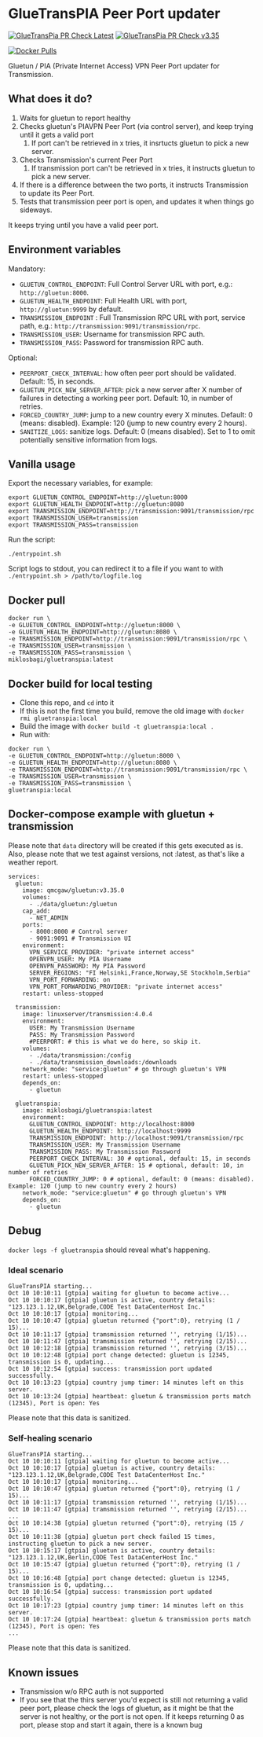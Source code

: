 # GlueTransPIA Peer Port updater
[![GlueTransPia PR Check Latest](https://github.com/miklosbagi/gluetranspia/actions/workflows/pr-check-latest.yml/badge.svg)](https://github.com/miklosbagi/gluetranspia/actions/workflows/pr-check-latest.yml)
[![GlueTransPia PR Check v3.35](https://github.com/miklosbagi/gluetranspia/actions/workflows/pr-check-3.35.yml/badge.svg)](https://github.com/miklosbagi/gluetranspia/actions/workflows/pr-check-3.35.yml)

[![Docker Pulls](https://badgen.net/docker/pulls/miklosbagi/gluetranspia?icon=docker&label=Docker%20Pulls)](https://hub.docker.com/r/miklosbagi/gluetranspia/)

Gluetun / PIA (Private Internet Access) VPN Peer Port updater for Transmission.

## What does it do?
1. Waits for gluetun to report healthy
1. Checks gluetun's PIAVPN Peer Port (via control server), and keep trying until it gets a valid port
   1. If port can't be retrieved in x tries, it insrtucts gluetun to pick a new server.
1. Checks Transmission's current Peer Port
   1. If transmission port can't be retrieved in x tries, it instructs gluetun to pick a new server.
1. If there is a difference between the two ports, it instructs Transmission to update its Peer Port.
1. Tests that transmission peer port is open, and updates it when things go sideways.

It keeps trying until you have a valid peer port.
## Environment variables
Mandatory:
- `GLUETUN_CONTROL_ENDPOINT`: Full Control Server URL with port, e.g.: `http://gluetun:8000`.
- `GLUETUN_HEALTH_ENDPOINT`: Full Health URL with port, `http://gluetun:9999` by default.
- `TRANSMISSION_ENDPOINT` : Full Transmission RPC URL with port, service path, e.g.: `http://transmission:9091/transmission/rpc`.
- `TRANSMISSION_USER`: Username for transmission RPC auth.
- `TRANSMISSION_PASS`: Password for transmission RPC auth.

Optional:
- `PEERPORT_CHECK_INTERVAL`: how often peer port should be validated. Default: 15, in seconds.
- `GLUETUN_PICK_NEW_SERVER_AFTER`: pick a new server after X number of failures in detecting a working peer port. Default: 10, in number of retries.
- `FORCED_COUNTRY_JUMP`: jump to a new country every X minutes. Default: 0 (means: disabled). Example: 120 (jump to new country every 2 hours).
- `SANITIZE_LOGS`: sanitize logs. Default: 0 (means disabled). Set to 1 to omit potentially sensitive information from logs.

## Vanilla usage
Export the necessary variables, for example:
```
export GLUETUN_CONTROL_ENDPOINT=http://gluetun:8000
export GLUETUN_HEALTH_ENDPOINT=http://gluetun:8080
export TRANSMISSION_ENDPOINT=http://transmission:9091/transmission/rpc
export TRANSMISSION_USER=transmission
export TRANSMISSION_PASS=transmission
```

Run the script:
```
./entrypoint.sh
```

Script logs to stdout, you can redirect it to a file if you want to with `./entrypoint.sh > /path/to/logfile.log`

## Docker pull
```
docker run \
-e GLUETUN_CONTROL_ENDPOINT=http://gluetun:8000 \
-e GLUETUN_HEALTH_ENDPOINT=http://gluetun:8080 \
-e TRANSMISSION_ENDPOINT=http://transmission:9091/transmission/rpc \
-e TRANSMISSION_USER=transmission \
-e TRANSMISSION_PASS=transmission \
miklosbagi/gluetranspia:latest
```

## Docker build for local testing
- Clone this repo, and `cd` into it
- If this is not the first time you build, remove the old image with `docker rmi gluetranspia:local`
- Build the image with `docker build -t gluetranspia:local .`
- Run with:
```
docker run \
-e GLUETUN_CONTROL_ENDPOINT=http://gluetun:8000 \
-e GLUETUN_HEALTH_ENDPOINT=http://gluetun:8080 \
-e TRANSMISSION_ENDPOINT=http://transmission:9091/transmission/rpc \
-e TRANSMISSION_USER=transmission \
-e TRANSMISSION_PASS=transmission \
gluetranspia:local
```

## Docker-compose example with gluetun + transmission
Please note that `data` directory will be created if this gets executed as is.
Also, please note that we test against versions, not :latest, as that's like a weather report.

```
services:
  gluetun:
    image: qmcgaw/gluetun:v3.35.0
    volumes:
      - ./data/gluetun:/gluetun
    cap_add:
      - NET_ADMIN
    ports:
      - 8000:8000 # Control server
      - 9091:9091 # Transmission UI
    environment:
      VPN_SERVICE_PROVIDER: "private internet access"
      OPENVPN_USER: My PIA Username
      OPENVPN_PASSWORD: My PIA Password
      SERVER_REGIONS: "FI Helsinki,France,Norway,SE Stockholm,Serbia"
      VPN_PORT_FORWARDING: on
      VPN_PORT_FORWARDING_PROVIDER: "private internet access"
    restart: unless-stopped

  transmission:
    image: linuxserver/transmission:4.0.4
    environment:
      USER: My Transmission Username
      PASS: My Transmission Password
      #PEERPORT: # this is what we do here, so skip it.
    volumes:
      - ./data/transmission:/config
      - ./data/transmission_downloads:/downloads
    network_mode: "service:gluetun" # go through gluetun's VPN
    restart: unless-stopped
    depends_on:
      - gluetun

  gluetranspia:
    image: miklosbagi/gluetranspia:latest
    environment:
      GLUETUN_CONTROL_ENDPOINT: http://localhost:8000
      GLUETUN_HEALTH_ENDPOINT: http://localhost:9999
      TRANSMISSION_ENDPOINT: http://localhost:9091/transmission/rpc
      TRANSMISSION_USER: My Transmission Username
      TRANSMISSION_PASS: My Transmission Password
      PEERPORT_CHECK_INTERVAL: 30 # optional, default: 15, in seconds
      GLUETUN_PICK_NEW_SERVER_AFTER: 15 # optional, default: 10, in number of retries
      FORCED_COUNTRY_JUMP: 0 # optional, default: 0 (means: disabled). Example: 120 (jump to new country every 2 hours)
    network_mode: "service:gluetun" # go through gluetun's VPN
    depends_on:
      - gluetun
```

## Debug
`docker logs -f gluetranspia` should reveal what's happening.

### Ideal scenario
```
GlueTransPIA starting...
Oct 10 10:10:11 [gtpia] waiting for gluetun to become active...
Oct 10 10:10:17 [gtpia] gluetun is active, country details: "123.123.1.12,UK,Belgrade,CODE Test DataCenterHost Inc."
Oct 10 10:10:17 [gtpia] monitoring...
Oct 10 10:10:47 [gtpia] gluetun returned {"port":0}, retrying (1 / 15)...
Oct 10 10:11:17 [gtpia] tramsmission returned '', retrying (1/15)...
Oct 10 10:11:47 [gtpia] tramsmission returned '', retrying (2/15)...
Oct 10 10:12:18 [gtpia] tramsmission returned '', retrying (3/15)...
Oct 10 10:12:48 [gtpia] port change detected: gluetun is 12345, transmission is 0, updating...
Oct 10 10:12:54 [gtpia] success: transmission port updated successfully.
Oct 10 10:13:23 [gtpia] country jump timer: 14 minutes left on this server.
Oct 10 10:13:24 [gtpia] heartbeat: gluetun & transmission ports match (12345), Port is open: Yes
```
Please note that this data is sanitized.

### Self-healing scenario
```
GlueTransPIA starting...
Oct 10 10:10:11 [gtpia] waiting for gluetun to become active...
Oct 10 10:10:17 [gtpia] gluetun is active, country details: "123.123.1.12,UK,Belgrade,CODE Test DataCenterHost Inc."
Oct 10 10:10:17 [gtpia] monitoring...
Oct 10 10:10:47 [gtpia] gluetun returned {"port":0}, retrying (1 / 15)...
Oct 10 10:11:17 [gtpia] tramsmission returned '', retrying (1/15)...
Oct 10 10:11:47 [gtpia] tramsmission returned '', retrying (2/15)...
...
Oct 10 10:14:38 [gtpia] gluetun returned {"port":0}, retrying (15 / 15)...
Oct 10 10:11:38 [gtpia] gluetun port check failed 15 times, instructing gluetun to pick a new server.
Oct 10 10:15:17 [gtpia] gluetun is active, country details: "123.123.1.12,UK,Berlin,CODE Test DataCenterHost Inc."
Oct 10 10:15:47 [gtpia] gluetun returned {"port":0}, retrying (1 / 15)...
Oct 10 10:16:48 [gtpia] port change detected: gluetun is 12345, transmission is 0, updating...
Oct 10 10:16:54 [gtpia] success: transmission port updated successfully.
Oct 10 10:17:23 [gtpia] country jump timer: 14 minutes left on this server.
Oct 10 10:17:24 [gtpia] heartbeat: gluetun & transmission ports match (12345), Port is open: Yes
...
```
Please note that this data is sanitized.

## Known issues
- Transmission w/o RPC auth is not supported
- If you see that the thirs server you'd expect is still not returning a valid peer port, please check the logs of gluetun, as it might be that the server is not healthy, or the port is not open. If it keeps returning 0 as port, please stop and start it again, there is a known bug